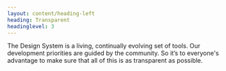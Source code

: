 ```yaml
---
layout: content/heading-left
heading: Transparent
headinglevel: 3
---
```


The Design System is a living, continually evolving set of tools. Our development priorities are guided by the community. So it’s to everyone's advantage to make sure that all of this is as transparent as possible.
